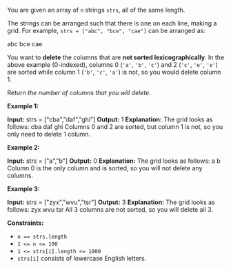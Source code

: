 
You are given an array of  `n`  strings  `strs`, all of the same length.

The strings can be arranged such that there is one on each line, making a grid. For example,  `strs = ["abc", "bce", "cae"]`  can be arranged as:

abc
bce
cae

You want to  **delete**  the columns that are  **not sorted lexicographically**. In the above example (0-indexed), columns 0 (`'a'`,  `'b'`,  `'c'`) and 2 (`'c'`,  `'e'`,  `'e'`) are sorted while column 1 (`'b'`,  `'c'`,  `'a'`) is not, so you would delete column 1.

Return  _the number of columns that you will delete_.

**Example 1:**

**Input:** strs = ["cba","daf","ghi"]
**Output:** 1
**Explanation:** The grid looks as follows:
cba
daf
ghi
Columns 0 and 2 are sorted, but column 1 is not, so you only need to delete 1 column.

**Example 2:**

**Input:** strs = ["a","b"]
**Output:** 0
**Explanation:** The grid looks as follows:
a
b
Column 0 is the only column and is sorted, so you will not delete any columns.

**Example 3:**

**Input:** strs = ["zyx","wvu","tsr"]
**Output:** 3
**Explanation:** The grid looks as follows:
zyx
wvu
tsr
All 3 columns are not sorted, so you will delete all 3.

**Constraints:**

-   `n == strs.length`
-   `1 <= n <= 100`
-   `1 <= strs[i].length <= 1000`
-   `strs[i]`  consists of lowercase English letters.